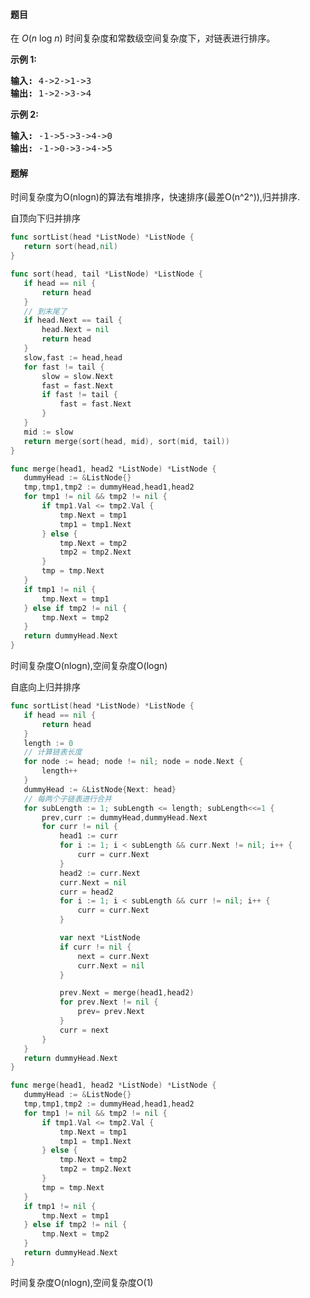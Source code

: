 #### 题目
<p>在&nbsp;<em>O</em>(<em>n</em>&nbsp;log&nbsp;<em>n</em>) 时间复杂度和常数级空间复杂度下，对链表进行排序。</p>

<p><strong>示例 1:</strong></p>

<pre><strong>输入:</strong> 4-&gt;2-&gt;1-&gt;3
<strong>输出:</strong> 1-&gt;2-&gt;3-&gt;4
</pre>

<p><strong>示例 2:</strong></p>

<pre><strong>输入:</strong> -1-&gt;5-&gt;3-&gt;4-&gt;0
<strong>输出:</strong> -1-&gt;0-&gt;3-&gt;4-&gt;5</pre>


 #### 题解
 时间复杂度为O(nlogn)的算法有堆排序，快速排序(最差O(n^2^)),归并排序.
 
 自顶向下归并排序
 ```go
func sortList(head *ListNode) *ListNode {
	return sort(head,nil)
}

func sort(head, tail *ListNode) *ListNode {
	if head == nil {
		return head
	}
	// 到末尾了
	if head.Next == tail {
		head.Next = nil
		return head
	}
	slow,fast := head,head
	for fast != tail {
		slow = slow.Next
		fast = fast.Next
		if fast != tail {
			fast = fast.Next
		}
	}
	mid := slow
	return merge(sort(head, mid), sort(mid, tail))
}

func merge(head1, head2 *ListNode) *ListNode {
	dummyHead := &ListNode{}
	tmp,tmp1,tmp2 := dummyHead,head1,head2
	for tmp1 != nil && tmp2 != nil {
		if tmp1.Val <= tmp2.Val {
			tmp.Next = tmp1
			tmp1 = tmp1.Next
		} else {
			tmp.Next = tmp2
			tmp2 = tmp2.Next
		}
		tmp = tmp.Next
	}
	if tmp1 != nil {
		tmp.Next = tmp1
	} else if tmp2 != nil {
		tmp.Next = tmp2
	}
	return dummyHead.Next
}
```
 时间复杂度O(nlogn),空间复杂度O(logn)
 
 自底向上归并排序
 ```go
func sortList(head *ListNode) *ListNode {
	if head == nil {
		return head
	}
	length := 0
	// 计算链表长度
	for node := head; node != nil; node = node.Next {
		length++
	}
	dummyHead := &ListNode{Next: head}
	// 每两个子链表进行合并
	for subLength := 1; subLength <= length; subLength<<=1 {
		prev,curr := dummyHead,dummyHead.Next
		for curr != nil {
			head1 := curr
			for i := 1; i < subLength && curr.Next != nil; i++ {
				curr = curr.Next
			}
			head2 := curr.Next
			curr.Next = nil
			curr = head2
			for i := 1; i < subLength && curr != nil; i++ {
				curr = curr.Next
			}

			var next *ListNode
			if curr != nil {
				next = curr.Next
				curr.Next = nil
			}

			prev.Next = merge(head1,head2)
			for prev.Next != nil {
				prev= prev.Next
			}
			curr = next
		}
	}
	return dummyHead.Next
}

func merge(head1, head2 *ListNode) *ListNode {
	dummyHead := &ListNode{}
	tmp,tmp1,tmp2 := dummyHead,head1,head2
	for tmp1 != nil && tmp2 != nil {
		if tmp1.Val <= tmp2.Val {
			tmp.Next = tmp1
			tmp1 = tmp1.Next
		} else {
			tmp.Next = tmp2
			tmp2 = tmp2.Next
		}
		tmp = tmp.Next
	}
	if tmp1 != nil {
		tmp.Next = tmp1
	} else if tmp2 != nil {
		tmp.Next = tmp2
	}
	return dummyHead.Next
}
```
 时间复杂度O(nlogn),空间复杂度O(1)